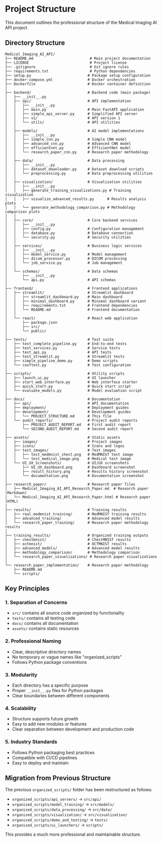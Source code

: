 # Project Structure

This document outlines the professional structure of the Medical Imaging AI API project.

## Directory Structure

```
Medical_Imaging_AI_API/
├── README.md                          # Main project documentation
├── LICENSE                            # Project license
├── .gitignore                         # Git ignore rules
├── requirements.txt                   # Python dependencies
├── setup.py                          # Package setup configuration
├── docker-compose.yml                # Docker orchestration
├── Dockerfile                        # Docker container definition
│
├── backend/                          # Backend code (main package)
│   ├── __init__.py
│   ├── api/                          # API implementation
│   │   ├── __init__.py
│   │   ├── main.py                   # Main FastAPI application
│   │   ├── simple_api_server.py      # Simplified API server
│   │   ├── v1/                       # API version 1
│   │   └── utils/                    # API utilities
│   │
│   ├── models/                       # AI model implementations
│   │   ├── __init__.py
│   │   ├── simple_cnn.py             # Simple CNN model
│   │   ├── advanced_cnn.py           # Advanced CNN model
│   │   ├── efficientnet.py           # EfficientNet model
│   │   └── research_paper_cnn.py     # Research paper methodology
│   │
│   ├── data/                         # Data processing
│   │   ├── __init__.py
│   │   ├── dataset_downloader.py     # Dataset download scripts
│   │   └── preprocessing.py          # Data preprocessing utilities
│   │
│   ├── visualization/                # Visualization utilities
│   │   ├── __init__.py
│   │   ├── generate_training_visualizations.py # Training visualization
│   │   ├── visualize_advanced_results.py      # Results analysis plots
│   │   └── generate_methodology_comparison.py # Methodology comparison plots
│   │
│   ├── core/                         # Core backend services
│   │   ├── __init__.py
│   │   ├── config.py                 # Configuration management
│   │   ├── database.py               # Database connection
│   │   └── security.py               # Security utilities
│   │
│   ├── services/                     # Business logic services
│   │   ├── __init__.py
│   │   ├── model_service.py          # Model management
│   │   ├── dicom_processor.py        # DICOM processing
│   │   └── job_service.py            # Job management
│   │
│   └── schemas/                      # Data schemas
│       ├── __init__.py
│       └── api.py                    # API schemas
│
├── frontend/                         # Frontend applications
│   ├── streamlit/                    # Streamlit dashboard
│   │   ├── streamlit_dashboard.py    # Main dashboard
│   │   ├── minimal_dashboard.py      # Minimal dashboard variant
│   │   ├── requirements.txt          # Frontend dependencies
│   │   └── README.md                 # Frontend documentation
│   │
│   └── react/                        # React web application
│       ├── package.json
│       ├── src/
│       └── public/
│
├── tests/                            # Test suite
│   ├── test_complete_pipeline.py     # End-to-end tests
│   ├── test_services.py              # Service tests
│   ├── test_api.py                   # API tests
│   ├── test_streamlit.py             # Streamlit tests
│   ├── simple_pipeline_demo.py       # Demo scripts
│   └── conftest.py                   # Test configuration
│
├── scripts/                          # Utility scripts
│   ├── launch_ui.py                  # UI launcher
│   ├── start_web_interface.py        # Web interface starter
│   ├── quick_start.py                # Quick start script
│   └── evaluate_models.py            # Model evaluation script
│
├── docs/                             # Documentation
│   ├── api/                          # API documentation
│   ├── deployment/                   # Deployment guides
│   ├── development/                  # Development guides
│   │   └── PROJECT_STRUCTURE.md      # This file
│   └── audit_reports/                # Project audit reports
│       ├── PROJECT_AUDIT_REPORT.md   # First audit report
│       └── SECOND_AUDIT_REPORT.md    # Second audit report
│
├── assets/                           # Static assets
│   ├── images/                       # Project images
│   ├── icons/                        # Icons and logos
│   ├── test_images/                  # Test images
│   │   ├── test_medmnist_chest.png   # MedMNIST test image
│   │   └── test_medical_image.png    # Medical test image
│   └── UI_UX_Screenshots/            # UI/UX screenshots
│       ├── UI_UX_dashboard.png       # Dashboard screenshot
│       ├── result_history.png        # Results history screenshot
│       └── documentation.png         # Documentation screenshot
│
├── research_paper/                   # Research paper files
│   ├── Medical_Imaging_AI_API_Research_Paper.md  # Research paper (Markdown)
│   └── Medical_Imaging_AI_API_Research_Paper.html # Research paper (HTML)
│
├── results/                          # Training results
│   ├── real_medmnist_training/       # MedMNIST training results
│   ├── advanced_training/            # Advanced model results
│   └── research_paper_training/      # Research paper methodology results
│
├── training_results/                 # Organized training outputs
│   ├── chestmnist/                   # ChestMNIST results
│   ├── octmnist/                     # OCTMNIST results
│   ├── advanced_models/              # Advanced model results
│   ├── methodology_comparison/       # Methodology comparison
│   └── research_paper_visualizations/ # Research paper visualizations
│
└── research_paper_implementation/    # Research paper methodology
    ├── README.md
    └── scripts/
```

## Key Principles

### 1. **Separation of Concerns**
- `src/` contains all source code organized by functionality
- `tests/` contains all testing code
- `docs/` contains all documentation
- `assets/` contains static resources

### 2. **Professional Naming**
- Clear, descriptive directory names
- No temporary or vague names like "organized_scripts"
- Follows Python package conventions

### 3. **Modularity**
- Each directory has a specific purpose
- Proper `__init__.py` files for Python packages
- Clear boundaries between different components

### 4. **Scalability**
- Structure supports future growth
- Easy to add new modules or features
- Clear separation between development and production code

### 5. **Industry Standards**
- Follows Python packaging best practices
- Compatible with CI/CD pipelines
- Easy to deploy and maintain

## Migration from Previous Structure

The previous `organized_scripts/` folder has been restructured as follows:

- `organized_scripts/api_servers/` → `src/api/`
- `organized_scripts/model_training/` → `src/models/`
- `organized_scripts/data_processing/` → `src/data/`
- `organized_scripts/visualization/` → `src/visualization/`
- `organized_scripts/demo_and_testing/` → `tests/`
- `organized_scripts/ui_launchers/` → `scripts/`

This provides a much more professional and maintainable structure.
